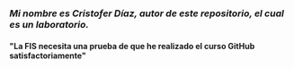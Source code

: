 ### ***Mi nombre es Cristofer Díaz, autor de este repositorio, el cual es un laboratorio.***  
#### **"La FIS necesita una prueba de que he realizado el curso GitHub satisfactoriamente"**

